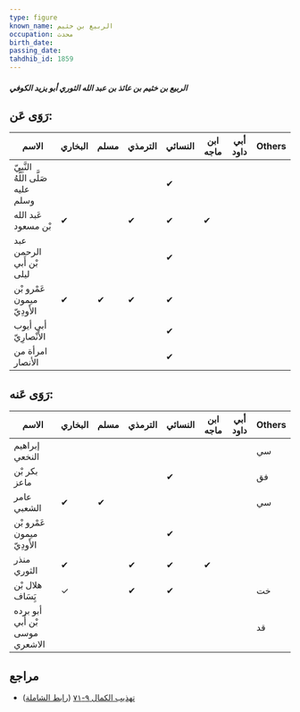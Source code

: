 ```yaml
---
type: figure
known_name: الربيع بن خثيم
occupation: محدث
birth_date:
passing_date:
tahdhib_id: 1859
---
```

##### الربيع بن خثيم بن عائذ بن عبد الله الثوري أبو يزيد الكوفي

## رَوَى عَن:
| الاسم                              | البخاري | مسلم | الترمذي | النسائي | ابن ماجه | أبي داود | Others |
| ---------------------------------- | ------- | ---- | ------- | ------- | -------- | -------- | ------ |
| النَّبِيّ صَلَّى اللَّهُ عليه وسلم |         |      |         | ✔       |          |          |        |
| عَبد الله بْن مسعود                | ✔       |      | ✔       | ✔       | ✔        |          |        |
| عبد الرحمن بْن أَبي ليلى           |         |      |         | ✔       |          |          |        |
| عَمْرو بْن ميمون الأَودِيّ         | ✔       | ✔    | ✔       | ✔       |          |          |        |
| أبي أيوب الأَنْصارِيّ              |         |      |         | ✔       |          |          |        |
| امرأة من الأنصار                   |         |      |         | ✔       |          |          |        |
## رَوَى عَنه:
| الاسم                          | البخاري | مسلم | الترمذي | النسائي | ابن ماجه | أبي داود | Others |
| ------------------------------ | ------- | ---- | ------- | ------- | -------- | -------- | ------ |
| إبراهيم النخعي                 |         |      |         |         |          |          | سي     |
| بكر بْن ماعز                   |         |      |         | ✔       |          |          | فق     |
| عامر الشعبي                    | ✔       | ✔    |         |         |          |          | سي     |
| عَمْرو بْن ميمون الأَودِيّ     |         |      |         | ✔       |          |          |        |
| منذر الثوري                    | ✔       |      | ✔       | ✔       | ✔        |          |        |
| هلال بْن يَِسَاف               | ✓       |      | ✔       | ✔       |          |          | خت     |
| أبو برده بْن أَبي موسى الاشعري |         |      |         |         |          |          | قد     |
## مراجع
- [تهذيب الكمال ٩-٧١](obsidian://open?vault=Tahdhib-al-Kamal&file=Figures/١٨٥٩-الربيع%20بن%20خثيم%20بن%20عائذ%20بن%20عبد%20الله%20الثوري%20أبو%20يزيد%20الكوفي) ([رابط الشاملة](https://shamela.ws/book/3722/4311))